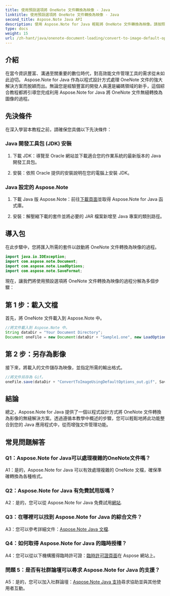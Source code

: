 ```yaml
---
title: 使用預設選項將 OneNote 文件轉換為映像 - Java
linktitle: 使用預設選項將 OneNote 文件轉換為映像 - Java
second_title: Aspose.Note Java API
description: 使用 Aspose.Note for Java 輕鬆將 OneNote 文件轉換為映像。請按照此逐步教學進行無縫整合。
type: docs
weight: 15
url: /zh-hant/java/onenote-document-loading/convert-to-image-default-options/
---
```

## 介紹

在當今資訊豐富、溝通至關重要的數位時代，對高效能文件管理工具的需求從未如此迫切。 Aspose.Note for Java 作為以程式設計方式處理 OneNote 文件的強大解決方案而脫穎而出。無論您是經驗豐富的開發人員還是編碼領域的新手，這個綜合教程都將引導您完成利用 Aspose.Note for Java 將 OneNote 文件無縫轉換為圖像的過程。

## 先決條件

在深入學習本教程之前，請確保您具備以下先決條件：

### Java 開發工具包 (JDK) 安裝

1. 下載 JDK：導覽至 Oracle 網站並下載適合您的作業系統的最新版本的 Java 開發工具包。
   
2. 安裝：依照 Oracle 提供的安裝說明在您的電腦上安裝 JDK。

### Java 設定的 Aspose.Note

1. 下載 Java 版 Aspose.Note：前往[下載頁面](https://releases.aspose.com/note/java/)並取得 Aspose.Note for Java 函式庫。
   
2. 安裝：解壓縮下載的套件並將必要的 JAR 檔案新增至 Java 專案的類別路徑。

## 導入包

在此步驟中，您將匯入所需的套件以啟動將 OneNote 文件轉換為映像的過程。

```java
import java.io.IOException;
import com.aspose.note.Document;
import com.aspose.note.LoadOptions;
import com.aspose.note.SaveFormat;
```

現在，讓我們將使用預設選項將 OneNote 文件轉換為映像的過程分解為多個步驟：

## 第 1 步：載入文檔

首先，將 OneNote 文件載入到 Aspose.Note 中。

```java
//將文件載入到 Aspose.Note 中。
String dataDir = "Your Document Directory";
Document oneFile = new Document(dataDir + "Sample1.one", new LoadOptions());
```

## 第 2 步：另存為影像

接下來，將載入的文件儲存為映像，並指定所需的輸出格式。

```java
//將文件另存為 Gif。
oneFile.save(dataDir + "ConvertToImageUsingDefaultOptions_out.gif", SaveFormat.Gif);
```

## 結論

總之，Aspose.Note for Java 提供了一個以程式設計方式將 OneNote 文件轉換為影像的無縫解決方案。透過遵循本教學中概述的步驟，您可以輕鬆地將此功能整合到您的 Java 應用程式中，從而增強文件管理功能。

## 常見問題解答

### Q1：Aspose.Note for Java可以處理複雜的OneNote文件嗎？

A1：是的，Aspose.Note for Java 可以有效處理複雜的 OneNote 文檔，確保準確轉換為各種格式。

### Q2：Aspose.Note for Java 有免費試用版嗎？

 A2：是的，您可以從 Aspose.Note for Java 免費試用[網站](https://releases.aspose.com/).

### Q3：在哪裡可以找到 Aspose.Note for Java 的綜合文件？

 A3：您可以參考詳細文件：[Aspose.Note Java 文檔](https://reference.aspose.com/note/java/).

### Q4：如何取得 Aspose.Note for Java 的臨時授權？

 A4：您可以從以下機構獲得臨時許可證：[臨時許可證頁面](https://purchase.aspose.com/temporary-license/)在 Aspose 網站上。

### 問題 5：是否有社群論壇可以尋求 Aspose.Note for Java 的支援？

 A5：是的，您可以加入社群論壇：[Aspose.Note Java 支持](https://forum.aspose.com/c/note/28)尋求協助並與其他使用者互動。